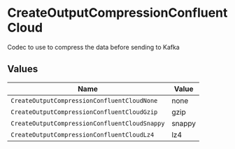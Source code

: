# CreateOutputCompressionConfluentCloud

Codec to use to compress the data before sending to Kafka


## Values

| Name                                          | Value                                         |
| --------------------------------------------- | --------------------------------------------- |
| `CreateOutputCompressionConfluentCloudNone`   | none                                          |
| `CreateOutputCompressionConfluentCloudGzip`   | gzip                                          |
| `CreateOutputCompressionConfluentCloudSnappy` | snappy                                        |
| `CreateOutputCompressionConfluentCloudLz4`    | lz4                                           |